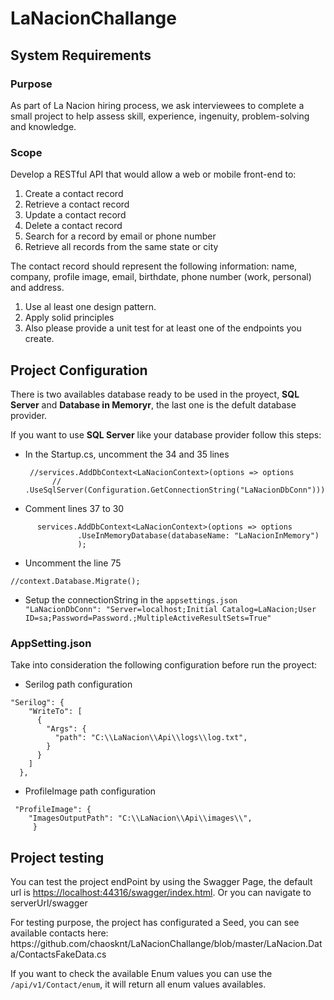# LaNacionChallange


## System Requirements

### Purpose

As part of La Nacion hiring process, we ask interviewees to complete a small project to help
assess skill, experience, ingenuity, problem-solving and knowledge.

### Scope

Develop a RESTful API that would allow a web or mobile front-end to:

<ol>
  <li>Create a contact record</li>
  <li>Retrieve a contact record</li>
  <li>Update a contact record</li>
  <li>Delete a contact record</li>
  <li>Search for a record by email or phone number</li>
  <li>Retrieve all records from the same state or city</li>
</ol>

The contact record should represent the following information: name, company, profile
image, email, birthdate, phone number (work, personal) and address.

  <ol>
    <li>Use al least one design pattern.</li>
    <li>Apply solid principles</li>
    <li>Also please provide a unit test for at least one of the endpoints you create.</li>
  </ol>
  
  ## Project Configuration
  
  <p>
   There is two availables database ready to be used in the proyect, <b>SQL Server</b> and <b>Database in Memoryr</b>,  the last one is the defult database provider.
  
  If you want to use <b>SQL Server</b> like your database provider follow this steps:
  
  * In the Startup.cs, uncomment the 34 and 35 lines <br>

      ```
       //services.AddDbContext<LaNacionContext>(options => options
            //  .UseSqlServer(Configuration.GetConnectionString("LaNacionDbConn")));
     ```
* Comment lines 37 to 30

 ```
       services.AddDbContext<LaNacionContext>(options => options
                .UseInMemoryDatabase(databaseName: "LaNacionInMemory")
                );
```
* Uncomment the line 75
```
//context.Database.Migrate();
```

* Setup the connectionString in the `appsettings.json` <br>
  `"LaNacionDbConn": "Server=localhost;Initial Catalog=LaNacion;User ID=sa;Password=Password.;MultipleActiveResultSets=True"`
  </p>
<p>

### AppSetting.json

Take into consideration the following configuration before run the proyect:

* Serilog path configuration
```
"Serilog": {
    "WriteTo": [
      {
        "Args": {
          "path": "C:\\LaNacion\\Api\\logs\\log.txt",
        }
      }
    ]
  },
```

* ProfileImage path configuration

```
 "ProfileImage": {
    "ImagesOutputPath": "C:\\LaNacion\\Api\\images\\",
     }
```

</p> 

## Project testing

<p>
You can test the project endPoint by using the Swagger Page, the default url is <a href='https://localhost:44316/swagger/index.html'>https://localhost:44316/swagger/index.html</a>.
Or you can navigate to serverUrl/swagger
</p>
  
<p>
For testing purpose, the project has configurated a Seed, you can see available contacts here: https://github.com/chaosknt/LaNacionChallange/blob/master/LaNacion.Data/ContactsFakeData.cs <br>
  
 If you want to check the available Enum values you can use the `/api/v1/Contact/enum`, it will return all enum values availables.
</p>
  
 

